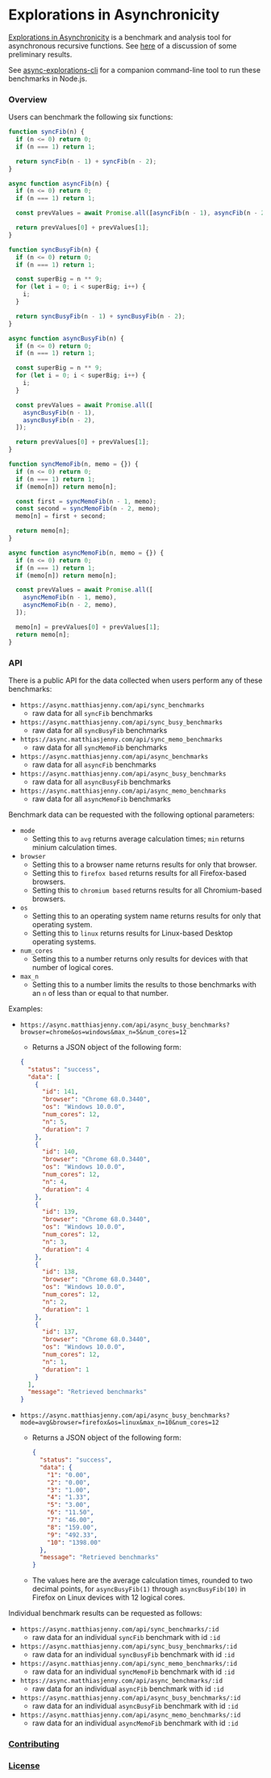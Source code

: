 # Explorations in Asynchronicity

[Explorations in Asynchronicity](https://async.matthiasjenny.com/) is a benchmark and analysis tool for asynchronous recursive functions. See [here](https://medium.com/@_m1010j_/async-recursion-promising-surprising-but-foremost-confusing-5e13aa8bbc06) of a discussion of some preliminary results.

See [async-explorations-cli](https://www.npmjs.com/package/async-explorations-cli) for a companion command-line tool to run these benchmarks in Node.js.

### Overview

Users can benchmark the following six functions:

```javascript
function syncFib(n) {
  if (n <= 0) return 0;
  if (n === 1) return 1;

  return syncFib(n - 1) + syncFib(n - 2);
}
```

```javascript
async function asyncFib(n) {
  if (n <= 0) return 0;
  if (n === 1) return 1;

  const prevValues = await Promise.all([asyncFib(n - 1), asyncFib(n - 2)]);

  return prevValues[0] + prevValues[1];
}
```

```javascript
function syncBusyFib(n) {
  if (n <= 0) return 0;
  if (n === 1) return 1;

  const superBig = n ** 9;
  for (let i = 0; i < superBig; i++) {
    i;
  }

  return syncBusyFib(n - 1) + syncBusyFib(n - 2);
}
```

```javascript
async function asyncBusyFib(n) {
  if (n <= 0) return 0;
  if (n === 1) return 1;

  const superBig = n ** 9;
  for (let i = 0; i < superBig; i++) {
    i;
  }

  const prevValues = await Promise.all([
    asyncBusyFib(n - 1),
    asyncBusyFib(n - 2),
  ]);

  return prevValues[0] + prevValues[1];
}
```

```javascript
function syncMemoFib(n, memo = {}) {
  if (n <= 0) return 0;
  if (n === 1) return 1;
  if (memo[n]) return memo[n];

  const first = syncMemoFib(n - 1, memo);
  const second = syncMemoFib(n - 2, memo);
  memo[n] = first + second;

  return memo[n];
}
```

```javascript
async function asyncMemoFib(n, memo = {}) {
  if (n <= 0) return 0;
  if (n === 1) return 1;
  if (memo[n]) return memo[n];

  const prevValues = await Promise.all([
    asyncMemoFib(n - 1, memo),
    asyncMemoFib(n - 2, memo),
  ]);

  memo[n] = prevValues[0] + prevValues[1];
  return memo[n];
}
```

### API

There is a public API for the data collected when users perform any of these benchmarks:

- `https://async.matthiasjenny.com/api/sync_benchmarks`
  - raw data for all `syncFib` benchmarks
- `https://async.matthiasjenny.com/api/sync_busy_benchmarks`
  - raw data for all `syncBusyFib` benchmarks
- `https://async.matthiasjenny.com/api/sync_memo_benchmarks`
  - raw data for all `syncMemoFib` benchmarks
- `https://async.matthiasjenny.com/api/async_benchmarks`
  - raw data for all `asyncFib` benchmarks
- `https://async.matthiasjenny.com/api/async_busy_benchmarks`
  - raw data for all `asyncBusyFib` benchmarks
- `https://async.matthiasjenny.com/api/async_memo_benchmarks`
  - raw data for all `asyncMemoFib` benchmarks

Benchmark data can be requested with the following optional parameters:

- `mode`
  - Setting this to `avg` returns average calculation times; `min` returns minium calculation times.
- `browser`
  - Setting this to a browser name returns results for only that browser.
  - Setting this to `firefox based` returns results for all Firefox-based browsers.
  - Setting this to `chromium based` returns results for all Chromium-based browsers.
- `os`
  - Setting this to an operating system name returns results for only that operating system.
  - Setting this to `linux` returns results for Linux-based Desktop operating systems.
- `num_cores`
  - Setting this to a number returns only results for devices with that number of logical cores.
- `max_n`
  - Setting this to a number limits the results to those benchmarks with an `n` of less than or equal to that number.

Examples:

- `https://async.matthiasjenny.com/api/async_busy_benchmarks?browser=chrome&os=windows&max_n=5&num_cores=12`

  - Returns a JSON object of the following form:

  ```json
  {
    "status": "success",
    "data": [
      {
        "id": 141,
        "browser": "Chrome 68.0.3440",
        "os": "Windows 10.0.0",
        "num_cores": 12,
        "n": 5,
        "duration": 7
      },
      {
        "id": 140,
        "browser": "Chrome 68.0.3440",
        "os": "Windows 10.0.0",
        "num_cores": 12,
        "n": 4,
        "duration": 4
      },
      {
        "id": 139,
        "browser": "Chrome 68.0.3440",
        "os": "Windows 10.0.0",
        "num_cores": 12,
        "n": 3,
        "duration": 4
      },
      {
        "id": 138,
        "browser": "Chrome 68.0.3440",
        "os": "Windows 10.0.0",
        "num_cores": 12,
        "n": 2,
        "duration": 1
      },
      {
        "id": 137,
        "browser": "Chrome 68.0.3440",
        "os": "Windows 10.0.0",
        "num_cores": 12,
        "n": 1,
        "duration": 1
      }
    ],
    "message": "Retrieved benchmarks"
  }
  ```

- `https://async.matthiasjenny.com/api/async_busy_benchmarks?mode=avg&browser=firefox&os=linux&max_n=10&num_cores=12`

  - Returns a JSON object of the following form:

    ```json
    {
      "status": "success",
      "data": {
        "1": "0.00",
        "2": "0.00",
        "3": "1.00",
        "4": "1.33",
        "5": "3.00",
        "6": "11.50",
        "7": "46.00",
        "8": "159.00",
        "9": "492.33",
        "10": "1398.00"
      },
      "message": "Retrieved benchmarks"
    }
    ```

  - The values here are the average calculation times, rounded to two decimal points, for `asyncBusyFib(1)` through `asyncBusyFib(10)` in Firefox on Linux devices with 12 logical cores.

Individual benchmark results can be requested as follows:

- `https://async.matthiasjenny.com/api/sync_benchmarks/:id`
  - raw data for an individual `syncFib` benchmark with id `:id`
- `https://async.matthiasjenny.com/api/sync_busy_benchmarks/:id`
  - raw data for an individual `syncBusyFib` benchmark with id `:id`
- `https://async.matthiasjenny.com/api/sync_memo_benchmarks/:id`
  - raw data for an individual `syncMemoFib` benchmark with id `:id`
- `https://async.matthiasjenny.com/api/async_benchmarks/:id`
  - raw data for an individual `asyncFib` benchmark with id `:id`
- `https://async.matthiasjenny.com/api/async_busy_benchmarks/:id`
  - raw data for an individual `asyncBusyFib` benchmark with id `:id`
- `https://async.matthiasjenny.com/api/async_memo_benchmarks/:id`
  - raw data for an individual `asyncMemoFib` benchmark with id `:id`

### [Contributing](./CONTRIBUTING.md)

### [License](./LICENSE)
